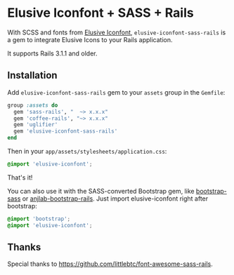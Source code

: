 # Elusive Iconfont + SASS + Rails

With SCSS and fonts from [Elusive Iconfont](http://aristath.github.com/elusive-iconfont/index.html),
`elusive-iconfont-sass-rails` is a gem to integrate Elusive Icons to your Rails application.

It supports Rails 3.1.1 and older.

## Installation

Add `elusive-iconfont-sass-rails` gem to your `assets` group in the `Gemfile`:

```ruby
group :assets do
  gem 'sass-rails', "  ~> x.x.x"
  gem 'coffee-rails', "~> x.x.x"
  gem 'uglifier'
  gem 'elusive-iconfont-sass-rails'
end
```

Then in your `app/assets/stylesheets/application.css`:

```scss
@import 'elusive-iconfont';
```

That's it!

You can also use it with the SASS-converted Bootstrap gem, like
[bootstrap-sass](https://github.com/thomas-mcdonald/bootstrap-sass) or [anjlab-bootstrap-rails](https://github.com/anjlab/bootstrap-rails).
Just import elusive-iconfont right after bootstrap:

```scss
@import 'bootstrap';
@import 'elusive-iconfont';
```

## Thanks

Special thanks to <https://github.com/littlebtc/font-awesome-sass-rails>.
